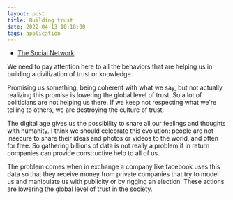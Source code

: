 ```yaml
---
layout: post
title: Building trust
date: 2022-04-13 10:18:00
tags: application
---
```


- [The Social Network](https://www.youtube.com/watch?v=x6b9DG4CjzQ)

We need to pay attention here to all the behaviors that are helping us in building a civilization of trust or knowledge.

Promising us something, being coherent with what we say, but not actually realizing this promise is lowering the global level of trust. So a lot of politicians are not helping us there. If we keep not respecting what we're telling to others, we are destroying the culture of trust.

The digital age gives us the possibility to share all our feelings and thoughts with humanity. I think we should celebrate this evolution: people are not insecure to share their ideas and photos or videos to the world, and often for free. So gathering billions of data is not really a problem if in return companies can provide constructive help to all of us.

The problem comes when in exchange a company like facebook uses this data so that they receive money from private companies that try to model us and manipulate us with publicity or by rigging an election. These actions are lowering the global level of trust in the society.
